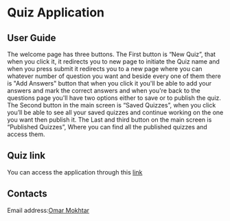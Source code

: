 # Quiz Application 

## User Guide

The welcome page has three buttons. The First button is “New Quiz”, that when you click it, it redirects you to new page to initiate the Quiz name and when you press submit it redirects you to a new page where you can whatever number of question you want and beside every one of them there is "Add Answers" button that when you click it you'll be able to add your answers and mark the correct answers and when you're back to the questions page you'll have two options either to save or to publish the quiz. 
The Second button in the main screen is “Saved Quizzes”, when you click you’ll be able to see all your saved quizzes and continue working on the one you want then publish it.
The Last and third button on the main screen is “Published Quizzes”, Where you can find all the published quizzes and access them.

## Quiz link
You can access the application through this [link](https://omarmokhtar.000webhostapp.com/)

## Contacts
Email address:[Omar Mokhtar](mailto:omarmokkhtar@gmail.com)
